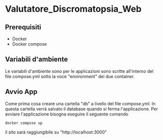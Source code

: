 # Valutatore_Discromatopsia_Web
## Prerequisiti
 - Docker
 - Docker compose

## Variabili d'ambiente
Le variabili d'ambiente sono per le applicazioni sono scritte all'interno del file compose.yml sotto la voce "environment" dei due container.

## Avvio App
Come prima cosa creare una cartella "db" a livello del file compose.yml. In questa cartella verrà salvato il database quando si ferma l'applicazione. 
Per avviare l'applicazione bisogna eseguire il seguente comando

`docker compose up`

il sito sarà raggiungibile su "http://localhost:3000"